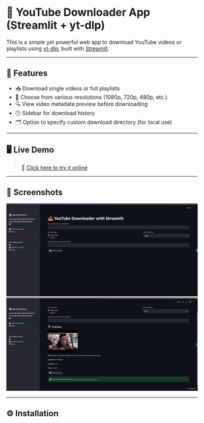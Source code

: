 # 🎥 YouTube Downloader App (Streamlit + yt-dlp)

This is a simple yet powerful web app to download YouTube videos or playlists using [yt-dlp](https://github.com/yt-dlp/yt-dlp), built with [Streamlit](https://streamlit.io/).

---

## 🚀 Features

- 📥 Download single videos or full playlists
- 🎯 Choose from various resolutions (1080p, 720p, 480p, etc.)
- 🔍 View video metadata preview before downloading
- 🕒 Sidebar for download history
- 🗂 Option to specify custom download directory (for local use)

---

## 🖥 Live Demo

> 🔗 [Click here to try it online](https://ytgrab.streamlit.app/)

---

## 📸 Screenshots

<img src="./screenshots/img1.png" width="600"/>
<img src="./screenshots/img2.png" width="600"/>

---

## ⚙️ Installation

<!-- Clone the repository:

```bash
git clone https://github.com/your-username/your-repo-name.git
cd your-repo-name -->
